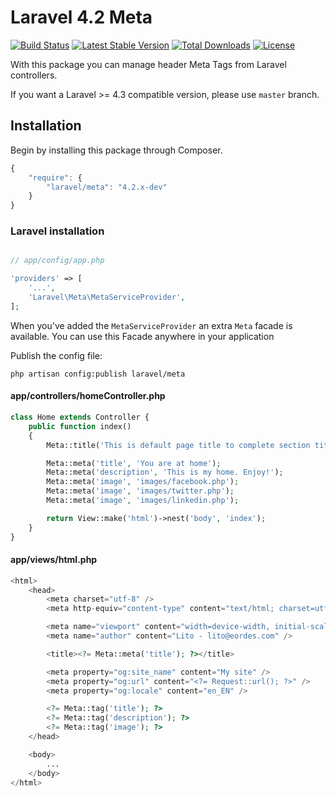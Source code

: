 # Laravel 4.2 Meta

[![Build Status](https://travis-ci.org/eusonlito/laravel-Meta.svg?branch=master)](https://travis-ci.org/eusonlito/laravel-Meta)
[![Latest Stable Version](https://poser.pugx.org/laravel/meta/v/stable.png)](https://packagist.org/packages/laravel/meta)
[![Total Downloads](https://poser.pugx.org/laravel/meta/downloads.png)](https://packagist.org/packages/laravel/meta)
[![License](https://poser.pugx.org/laravel/meta/license.png)](https://packagist.org/packages/laravel/meta)

With this package you can manage header Meta Tags from Laravel controllers.

If you want a Laravel >= 4.3 compatible version, please use `master` branch.

## Installation

Begin by installing this package through Composer.

```js
{
    "require": {
        "laravel/meta": "4.2.x-dev"
    }
}
```

### Laravel installation

```php

// app/config/app.php

'providers' => [
    '...',
    'Laravel\Meta\MetaServiceProvider',
];
```

When you've added the ```MetaServiceProvider``` an extra ```Meta``` facade is available.
You can use this Facade anywhere in your application

Publish the config file:

```
php artisan config:publish laravel/meta
```

#### app/controllers/homeController.php

```php
class Home extends Controller {
    public function index()
    {
        Meta::title('This is default page title to complete section title');

        Meta::meta('title', 'You are at home');
        Meta::meta('description', 'This is my home. Enjoy!');
        Meta::meta('image', 'images/facebook.php');
        Meta::meta('image', 'images/twitter.php');
        Meta::meta('image', 'images/linkedin.php');

        return View::make('html')->nest('body', 'index');
    }
}
```

#### app/views/html.php

```php
<html>
    <head>
        <meta charset="utf-8" />
        <meta http-equiv="content-type" content="text/html; charset=utf-8" />

        <meta name="viewport" content="width=device-width, initial-scale=1.0" />
        <meta name="author" content="Lito - lito@eordes.com" />

        <title><?= Meta::meta('title'); ?></title>

        <meta property="og:site_name" content="My site" />
        <meta property="og:url" content="<?= Request::url(); ?>" />
        <meta property="og:locale" content="en_EN" />

        <?= Meta::tag('title'); ?>
        <?= Meta::tag('description'); ?>
        <?= Meta::tag('image'); ?>
    </head>

    <body>
        ...
    </body>
</html>
